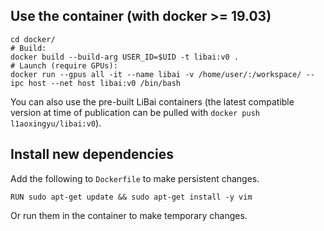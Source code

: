 ## Use the container (with docker >= 19.03)

```shell
cd docker/
# Build:
docker build --build-arg USER_ID=$UID -t libai:v0 .
# Launch (require GPUs):
docker run --gpus all -it --name libai -v /home/user/:/workspace/ --ipc host --net host libai:v0 /bin/bash
```

You can also use the pre-built LiBai containers (the latest compatible version at time of publication can be pulled with `docker push l1aoxingyu/libai:v0`).

## Install new dependencies

Add the following to `Dockerfile` to make persistent changes.

```shell
RUN sudo apt-get update && sudo apt-get install -y vim
```

Or run them in the container to make temporary changes.
